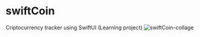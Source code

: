 # swiftCoin
Criptocurrency tracker using SwiftUI (Learning project)
![swiftCoin-collage](https://github.com/joelzarco/swiftCoin/assets/101434425/a59fd74c-ef3a-4edb-b8d1-210cee806148)
